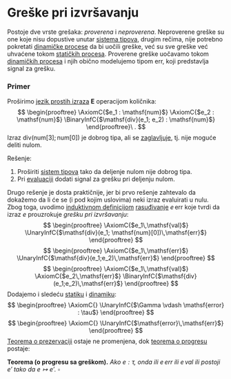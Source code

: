 # Greške pri izvršavanju

Postoje dve vrste grešaka: *proverena* i *neproverena*. Neproverene greške su one koje nisu dopustive unutar [sistema tipova](sistem-tipova.md), drugim rečima, nije potrebno pokretati [dinamičke procese](dinamičko-procesiranje.md) da bi uočili greške, već su sve greške već uhvaćene tokom [statičkih procesa](statičko-procesiranje.md). Proverene greške uočavamo tokom [dinamičkih procesa](dinamičko-procesiranje.md) i njih obično modelujemo tipom $\mathsf{err}$, koji predstavlja signal za grešku. 

### Primer

Proširimo [jezik prostih izraza](jezik-prostih-izraza.md) $\mathbf{E}$ operacijom količnika:
$$
\begin{prooftree}
\AxiomC{$e_1 : \mathsf{num}$}
\AxiomC{$e_2 : \mathsf{num}$}
\BinaryInfC{$\mathsf{div}(e_1; e_2) : \mathsf{num}$}
\end{prooftree}\ .
$$
Izraz $\mathsf{div}(\mathsf{num}[3]; \mathsf{num}[0])$ je dobrog tipa, ali se [zaglavljuje](jaka-tipiziranost.md), tj. nije moguće deliti nulom.

Rešenje:
1. Proširiti [sistem tipova](sistem-tipova.md) tako da deljenje nulom nije dobrog tipa.
2. Pri [evaluaciji](dinamičko-procesiranje.md) dodati signal za grešku pri deljenju nulom.

Drugo rešenje je dosta praktičnije, jer bi prvo rešenje zahtevalo da dokažemo da li će se (i pod kojim uslovima) neki izraz evaluirati u nulu. Zbog toga, uvodimo [induktivnom definicijom](induktivna-definicija.md) [rasuđivanje](rasuđivanja.md) $e\,\mathsf{err}$ koje tvrdi da izraz $e$ prouzrokuje *grešku pri izvršavanju*:
$$
\begin{prooftree}
\AxiomC{$e_1\,\mathsf{val}$}
\UnaryInfC{$\mathsf{div}(e_1; \mathsf{num}[0])\,\mathsf{err}$}
\end{prooftree}
$$
$$
\begin{prooftree}
\AxiomC{$e_1\,\mathsf{err}$}
\UnaryInfC{$\mathsf{div}(e_1;e_2)\,\mathsf{err}$}
\end{prooftree}
$$
$$
\begin{prooftree}
\AxiomC{$e_1\,\mathsf{val}$}
\AxiomC{$e_2\,\mathsf{err}$}
\BinaryInfC{$\mathsf{div}(e_1;e_2)\,\mathsf{err}$}
\end{prooftree}
$$
Dodajemo i sledeću [statiku](statičko-procesiranje.md) i [dinamiku](dinamičko-procesiranje.md): 
$$
\begin{prooftree}
\AxiomC{}
\UnaryInfC{$\Gamma \vdash \mathsf{error} : \tau$}
\end{prooftree}
$$
$$
\begin{prooftree}
\AxiomC{}
\UnaryInfC{$\mathsf{error}\,\mathsf{err}$}
\end{prooftree}
$$
[Teorema o prezervaciji](prezervacija.md) ostaje ne promenjena, dok [teorema o progresu](progres.md) postaje:

**Teorema (o progresu sa greškom).** *Ako $e : \tau$, onda ili $e\,\mathsf{err}$ ili $e\,\mathsf{val}$ ili postoji $e'$ tako da $e \mapsto e'$.* $\square$
